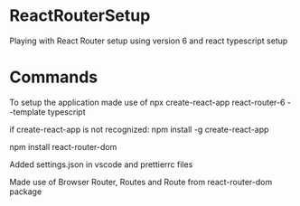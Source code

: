 # ReactRouterSetup
Playing with React Router setup using version 6 and react typescript setup


# Commands

To setup the application made use of npx create-react-app react-router-6 --template typescript 

if create-react-app is not recognized:
    npm install -g create-react-app

npm install react-router-dom 

Added settings.json in vscode and prettierrc files

Made use of Browser Router, Routes and Route from react-router-dom package
